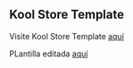 ## Kool Store Template



Visite Kool Store Template [aquí](http://www.templatemo.com/preview/templatemo_428_kool_store)


PLantilla editada [aquí](https://appcomercialgroup.github.io/templatemo_428_web_tienda_en_linea/)